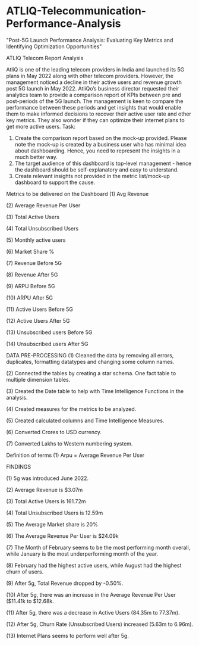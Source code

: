 # ATLIQ-Telecommunication-Performance-Analysis
"Post-5G Launch Performance Analysis: Evaluating Key Metrics and Identifying Optimization Opportunities"

ATLIQ Telecom Report Analysis

AtliQ is one of the leading telecom providers in India and launched its 5G plans in May 2022 along with other telecom providers.
However, the management noticed a decline in their active users and revenue growth post 5G launch in May 2022. AtliQo’s business director requested their analytics team to provide a comparison report of KPIs between pre and post-periods of the 5G launch. The management is keen to compare the performance between these periods and get insights that would enable them to make informed decisions to recover their active user rate and other key metrics. They also wonder if they can optimize their internet plans to get more active users.
Task:  
1.	Create the comparison report based on the mock-up provided. Please note the mock-up is created by a business user who has minimal idea about dashboarding. Hence, you need to represent the insights in a much better way.
2.	The target audience of this dashboard is top-level management - hence the dashboard should be self-explanatory and easy to understand.
3.	Create relevant insights not provided in the metric list/mock-up dashboard to support the cause.


Metrics to be delivered on the Dashboard
(1)	Avg Revenue

(2)	Average Revenue Per User

(3)	Total Active Users

(4)	Total Unsubscribed Users

(5)	Monthly active users

(6)	Market Share %

(7)	Revenue Before 5G

(8)	Revenue After 5G

(9)	ARPU Before 5G

(10)	ARPU After 5G

(11)	Active Users Before 5G

(12)	Active Users After 5G

(13)	Unsubscribed users Before 5G

(14)	Unsubscribed users After 5G





DATA PRE-PROCESSING
(1)	Cleaned the data by removing all errors, duplicates, formatting datatypes and changing some column names.

(2)	Connected the tables by creating a star schema. One fact table to multiple dimension tables.

(3)	Created the Date table to help with Time Intelligence Functions in the analysis.

(4)	Created measures for the metrics to be analyzed. 

(5)	Created calculated columns and Time Intelligence Measures.

(6)	Converted Crores to USD currency.

(7)	Converted Lakhs to Western numbering system.



Definition of terms
(1)	Arpu = Average Revenue Per User





FINDINGS

(1)	5g was introduced June 2022.

(2)	Average Revenue is $3.07m

(3)	Total Active Users is 161.72m

(4)	Total Unsubscribed Users is 12.59m

(5)	The Average Market share is 20%

(6)	The Average Revenue Per User is $24.09k

(7)	The Month of February seems to be the most performing month overall, while January is the most underperforming month of the year.

(8)	February had the highest active users, while August had the highest churn of users.

(9)	After 5g, Total Revenue dropped by -0.50%.

(10)	After 5g, there was an increase in the Average Revenue Per User ($11.41k to $12.68k.

(11)	After 5g, there was a decrease in Active Users (84.35m to 77.37m).

(12)	After 5g, Churn Rate (Unsubscribed Users) increased (5.63m to 6.96m).

(13)	Internet Plans seems to perform well after 5g.

